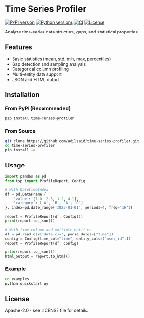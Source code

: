 # Time Series Profiler

[![PyPI version](https://badge.fury.io/py/time-series-profiler.svg)](https://badge.fury.io/py/time-series-profiler)
[![Python versions](https://img.shields.io/pypi/pyversions/time-series-profiler.svg)](https://pypi.org/project/time-series-profiler/)
[![CI](https://github.com/adilsaid/time-series-profiler/workflows/CI/badge.svg)](https://github.com/adilsaid/time-series-profiler/actions)
[![License](https://img.shields.io/badge/License-Apache%202.0-blue.svg)](https://opensource.org/licenses/Apache-2.0)

Analyze time-series data structure, gaps, and statistical properties.

## Features

- Basic statistics (mean, std, min, max, percentiles)
- Gap detection and sampling analysis
- Categorical column profiling
- Multi-entity data support
- JSON and HTML output

## Installation

### From PyPI (Recommended)
```bash
pip install time-series-profiler
```

### From Source
```bash
git clone https://github.com/adilsaid/time-series-profiler.git
cd time-series-profiler
pip install -e .
```

## Usage

```python
import pandas as pd
from tsp import ProfileReport, Config

# With DatetimeIndex
df = pd.DataFrame({
    'value': [1.0, 2.5, 3.2, 4.1],
    'category': ['A', 'B', 'A', 'C']
}, index=pd.date_range('2023-01-01', periods=4, freq='1H'))

report = ProfileReport(df, Config())
print(report.to_json())

# With time column and multiple entities
df = pd.read_csv("data.csv", parse_dates=["time"])
config = Config(time_col="time", entity_cols=("user_id",))
report = ProfileReport(df, config)

print(report.to_json())
html_output = report.to_html()
```

### Example

```bash
cd examples
python quickstart.py
```

## License

Apache-2.0 - see LICENSE file for details.
